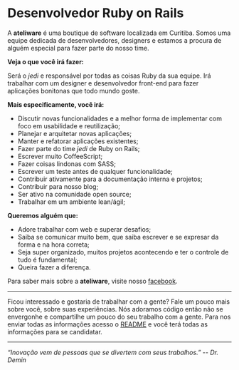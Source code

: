 # Desenvolvedor Ruby on Rails

A **ateliware** é uma boutique de software localizada em Curitiba. Somos uma equipe dedicada de desenvolvedores, designers e estamos a procura de alguém especial para fazer parte do nosso time.

**Veja o que você irá fazer:**

Será o *jedi* e responsável por todas as coisas Ruby da sua equipe. Irá trabalhar com um designer e desenvolvedor front-end para fazer aplicações bonitonas que todo mundo goste.

**Mais especificamente, você irá:**

- Discutir novas funcionalidades e a melhor forma de implementar com foco em usabilidade e reutilização;
- Planejar e arquitetar novas aplicações;
- Manter e refatorar aplicações existentes;
- Fazer parte do time *jedi* de Ruby on Rails;
- Escrever muito CoffeeScript;
- Fazer coisas lindonas com SASS;
- Escrever um teste antes de qualquer funcionalidade;
- Contribuir ativamente para a documentação interna e projetos;
- Contribuir para nosso blog;
- Ser ativo na comunidade open source;
- Trabalhar em um ambiente lean/ágil;

**Queremos alguém que:**

- Adore trabalhar com web e superar desafios;
- Saiba se comunicar muito bem, que saiba escrever e se expresar da forma e na hora correta;
- Seja super organizado, muitos projetos acontecendo e ter o controle de tudo é fundamental;
- Queira fazer a diferença.

Para saber mais sobre a **ateliware**, visite nosso [facebook](http://facebook.com/ateliware).

----------------------------------------------------------------

Ficou interessado e gostaria de trabalhar com a gente? Fale um pouco mais sobre você, sobre suas experiências. Nós adoramos código então não se envergonhe e compartilhe um pouco do seu trabalho com a gente. Para nos enviar todas as informações acesso o [README](https://github.com/ateliware/jobs#quero-trabalhar-na-ateliware-e-agora-como-eu-faço) e você terá todas as informações para se candidatar.

----------------------------------------------------------------

*“Inovação vem de pessoas que se divertem com seus trabalhos.” -- Dr. Demin*
